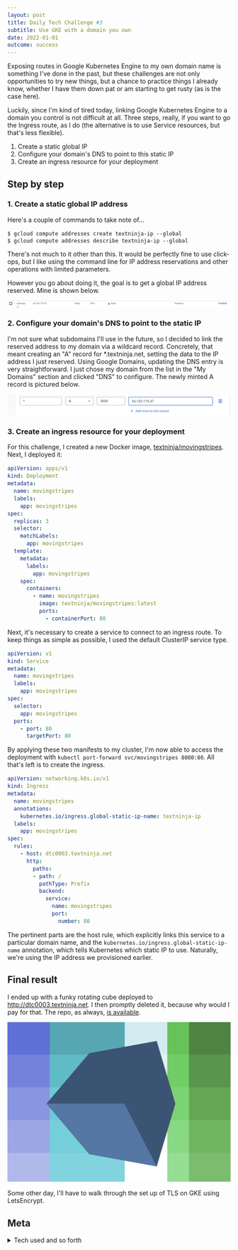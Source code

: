 ```yaml
---
layout: post
title: Daily Tech Challenge #3
subtitle: Use GKE with a domain you own
date: 2022-01-01
outcome: success
---
```


Exposing routes in Google Kubernetes Engine to my own domain name is something
I've done in the past, but these challenges are not only opportunities to try
new things, but a chance to practice things I already know, whether I have them
down pat or am starting to get rusty (as is the case here).

Luckily, since I'm kind of tired today, linking Google Kubernetes Engine to a
domain you control is not difficult at all. Three steps, really, if you want to
go the Ingress route, as I do (the alternative is to use Service resources, but
that's less flexible).

1. Create a static global IP
2. Configure your domain's DNS to point to this static IP
3. Create an ingress resource for your deployment

## Step by step

### 1. Create a static global IP address

Here's a couple of commands to take note of...


```console
$ gcloud compute addresses create textninja-ip --global
$ gcloud compute addresses describe textninja-ip --global 
```

There's not much to it other than this. It would be perfectly fine to use
click-ops, but I like using the command line for IP address reservations and
other operations with limited parameters.

However you go about doing it, the goal is to get a global IP address reserved.
Mine is shown below.

![My reserved IP](reserved-ip.png)



### 2. Configure your domain's DNS to point to the static IP

I'm not sure what subdomains I'll use in the future, so I decided to link the
reserved address to my domain via a wildcard record. Concretely, that meant
creating an "A" record for *.textninja.net, setting the data to the IP address I
just reserved. Using Google Domains, updating the DNS entry is very
straightforward. I just chose my domain from the list in the "My Domains"
section and clicked "DNS" to configure. The newly minted A record is pictured below.

![Screen showing A record configuration in Google Domains](dns-a-record.png)

### 3. Create an ingress resource for your deployment

For this challenge, I created a new Docker image, [textninja/movingstripes](https://hub.docker.com/repository/docker/textninja/movingstripes). Next, I deployed it:

```yaml
apiVersion: apps/v1
kind: Deployment
metadata:
  name: movingstripes
  labels:
    app: movingstripes
spec:
  replicas: 3
  selector:
    matchLabels:
      app: movingstripes
  template:
    metadata:
      labels:
        app: movingstripes
    spec:
      containers:
        - name: movingstripes
          image: textninja/movingstripes:latest
          ports:
            - containerPort: 80
```

Next, it's necessary to create a service to connect to an ingress route. To keep
things as simple as possible, I used the default ClusterIP service type.

```yaml
apiVersion: v1
kind: Service
metadata:
  name: movingstripes
  labels:
    app: movingstripes
spec:
  selector:
    app: movingstripes
  ports:
    - port: 80
      targetPort: 80
```

By applying these two manifests to my cluster, I'm now able to access the
deployment with `kubectl port-forward svc/movingstripes 8080:80`. All that's
left is to create the ingress.

```yaml
apiVersion: networking.k8s.io/v1
kind: Ingress
metadata:
  name: movingstripes
  annotations:
    kubernetes.io/ingress.global-static-ip-name: textninja-ip
  labels:
    app: movingstripes
spec:
  rules:
    - host: dtc0003.textninja.net
      http:
        paths:
        - path: /
          pathType: Prefix
          backend:
            service:
              name: movingstripes
              port:
                number: 80
```

The pertinent parts are the host rule, which explicitly links this service to a
particular domain name, and the `kubernetes.io/ingress.global-static-ip-name`
annotation, which tells Kubernetes which static IP to use. Naturally, we're
using the IP address we provisioned earlier.


## Final result

I ended up with a funky rotating cube deployed to http://dtc0003.textninja.net.
I then promptly deleted it, because why would I pay for that. The repo, as
always, [is available](https://github.com/textninja/dtc0003).

![A funky cube](funky-cube.png)

Some other day, I'll have to walk through the set up of TLS on GKE using
LetsEncrypt.

## Meta

<details markdown="1">
  <summary>Tech used and so forth</summary>

### Tech used

For the deployment:

 - Google Cloud Platform
 - Kubernetes / Kustomize
 - Google Domains (DNS)
 - Docker

For the silly spinning cube:

 - Vite
 - THREE.js
 - Greensock
 - Sass

### Future challenge ideas

Today, for reasons unknown, I came up with the following ideas for future
tech challenges.

 - Build twilio call answering bot with dial pad menu
 - Configure istio
 - Write implementation of Djikstra's pathfinding algorithm
 - Use terraform with GKE
 - Create GKE cluster with self-destruct capability
 - Use ansible with Kubernetes
 - Create a pretty Venn diagram using d3
 - Configure Google Kubernetes Engine with custom domain to use TLS

This time tomorrow, though, I'll work on getting a themed Jekyll blog up and
running.
</details>
